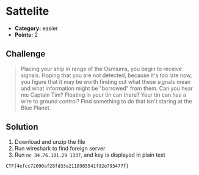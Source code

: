 # Sattelite

* **Category:** easier
* **Points:** 2

## Challenge

> Placing your ship in range of the Osmiums, you begin to receive signals. Hoping that you are not detected, because it's too late now, you figure that it may be worth finding out what these signals mean and what information might be "borrowed" from them. Can you hear me Captain Tim? Floating in your tin can there? Your tin can has a wire to ground control? Find something to do that isn't staring at the Blue Planet.

## Solution
1. Download and unzip the file
2. Run wireshark to find foreign server
3. Run `nc 34.76.101.29 1337`, and key is displayed in plain text

```
CTF{4efcc72090af28fd33a2118985541f92e793477f}
```
